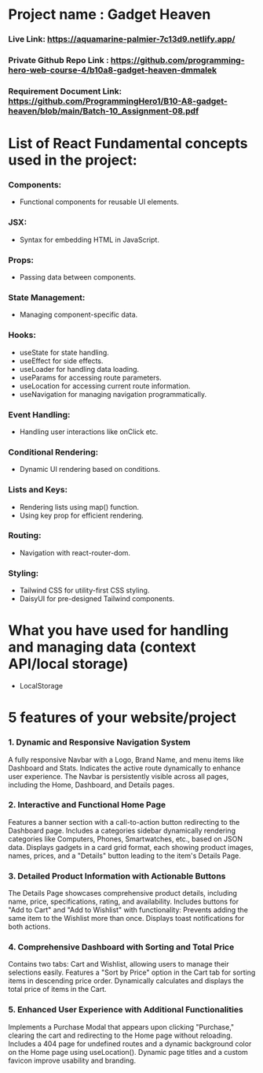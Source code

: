 # Project name : Gadget Heaven

### Live Link: https://aquamarine-palmier-7c13d9.netlify.app/

### Private Github Repo Link : https://github.com/programming-hero-web-course-4/b10a8-gadget-heaven-dmmalek

### Requirement Document Link: https://github.com/ProgrammingHero1/B10-A8-gadget-heaven/blob/main/Batch-10_Assignment-08.pdf

# List of React Fundamental concepts used in the project:

### Components:

- Functional components for reusable UI elements.

### JSX:

- Syntax for embedding HTML in JavaScript.

### Props:

- Passing data between components.

### State Management:

- Managing component-specific data.

### Hooks:

- useState for state handling.
- useEffect for side effects.
- useLoader for handling data loading.
- useParams for accessing route parameters.
- useLocation for accessing current route information.
- useNavigation for managing navigation programmatically.

### Event Handling:

- Handling user interactions like onClick etc.

### Conditional Rendering:

- Dynamic UI rendering based on conditions.

### Lists and Keys:

- Rendering lists using map() function.
- Using key prop for efficient rendering.

### Routing:

- Navigation with react-router-dom.

### Styling:

- Tailwind CSS for utility-first CSS styling.
- DaisyUI for pre-designed Tailwind components.

# What you have used for handling and managing data (context API/local storage)

- LocalStorage

# 5 features of your website/project

### 1. Dynamic and Responsive Navigation System

A fully responsive Navbar with a Logo, Brand Name, and menu items like Dashboard and Stats.
Indicates the active route dynamically to enhance user experience.
The Navbar is persistently visible across all pages, including the Home, Dashboard, and Details pages.

### 2. Interactive and Functional Home Page

Features a banner section with a call-to-action button redirecting to the Dashboard page.
Includes a categories sidebar dynamically rendering categories like Computers, Phones, Smartwatches, etc., based on JSON data.
Displays gadgets in a card grid format, each showing product images, names, prices, and a "Details" button leading to the item's Details Page.

### 3. Detailed Product Information with Actionable Buttons

The Details Page showcases comprehensive product details, including name, price, specifications, rating, and availability.
Includes buttons for "Add to Cart" and "Add to Wishlist" with functionality:
Prevents adding the same item to the Wishlist more than once.
Displays toast notifications for both actions.

### 4. Comprehensive Dashboard with Sorting and Total Price

Contains two tabs: Cart and Wishlist, allowing users to manage their selections easily.
Features a "Sort by Price" option in the Cart tab for sorting items in descending price order.
Dynamically calculates and displays the total price of items in the Cart.

### 5. Enhanced User Experience with Additional Functionalities

Implements a Purchase Modal that appears upon clicking "Purchase," clearing the cart and redirecting to the Home page without reloading.
Includes a 404 page for undefined routes and a dynamic background color on the Home page using useLocation().
Dynamic page titles and a custom favicon improve usability and branding.
